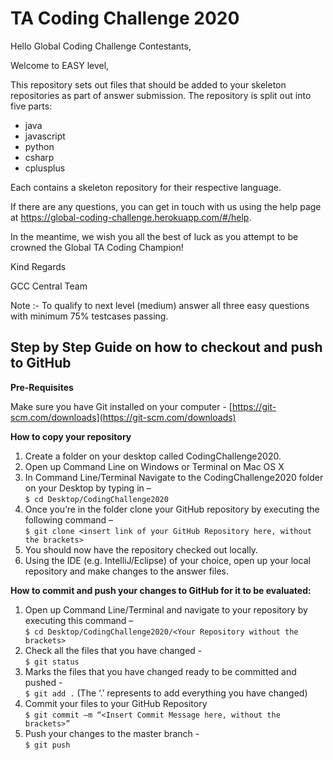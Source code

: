 # TA Coding Challenge 2020

Hello Global Coding Challenge Contestants,

Welcome to EASY level,

This repository sets out files that should be added to your skeleton repositories as part of answer submission. The repository is split out into five parts:

- java
- javascript
- python
- csharp
- cplusplus

Each contains a skeleton repository for their respective language.

If there are any questions, you can get in touch with us using the help page at https://global-coding-challenge.herokuapp.com/#/help. 

In the meantime, we wish you all the best of luck as you attempt to be crowned the Global TA Coding Champion!

Kind Regards

GCC Central Team

Note :- To qualify to next level (medium) answer all three easy questions with minimum 75% testcases passing.

## **Step by Step Guide on how to checkout and push to GitHub**
 
**Pre-Requisites**
 
Make sure you have Git installed on your computer - [https://git-scm.com/downloads](https://git-scm.com/downloads)
 
**How to copy your repository**
 
1. Create a folder on your desktop called CodingChallenge2020.
3. Open up Command Line on Windows or Terminal on Mac OS X
4.  In Command Line/Terminal Navigate to the CodingChallenge2020 folder on your Desktop by typing in –  
 `$ cd Desktop/CodingChallenge2020`
5. Once you’re in the folder clone your GitHub repository by executing the following command –  
 `$ git clone <insert link of your GitHub Repository here, without the brackets>`
6. You should now have the repository checked out locally.
7. Using the IDE (e.g. IntelliJ/Eclipse) of your choice, open up your local repository and make changes to the answer files.
 
**How to commit and push your changes to GitHub for it to be evaluated:**
 
1. Open up Command Line/Terminal and navigate to your repository by executing this command –  
`$ cd Desktop/CodingChallenge2020/<Your Repository without the brackets>`
2.  Check all the files that you have changed -  
`$ git status`
3. Marks the files that you have changed ready to be committed and pushed -  
`$ git add .` (The ‘.’ represents to add everything you have changed)
4. Commit your files to your GitHub Repository  
`$ git commit –m “<Insert Commit Message here, without the brackets>”`
5. Push your changes to the master branch -  
`$ git push`
